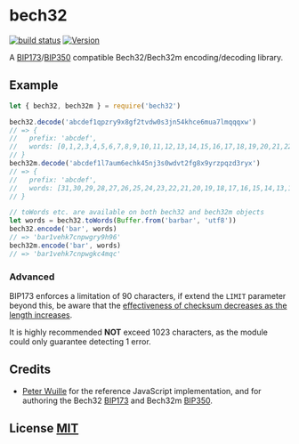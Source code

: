 # bech32
[![build status](https://secure.travis-ci.org/bitcoinjs/bech32.png)](http://travis-ci.org/bitcoinjs/bech32)
[![Version](http://img.shields.io/npm/v/bech32.svg)](https://www.npmjs.org/package/bech32)

A [BIP173](https://github.com/bitcoin/bips/blob/master/bip-0173.mediawiki)/[BIP350](https://github.com/bitcoin/bips/blob/master/bip-0350.mediawiki) compatible Bech32/Bech32m encoding/decoding library.


## Example
``` javascript
let { bech32, bech32m } = require('bech32')

bech32.decode('abcdef1qpzry9x8gf2tvdw0s3jn54khce6mua7lmqqqxw')
// => {
// 	 prefix: 'abcdef',
// 	 words: [0,1,2,3,4,5,6,7,8,9,10,11,12,13,14,15,16,17,18,19,20,21,22,23,24,25,26,27,28,29,30,31]
// }
bech32m.decode('abcdef1l7aum6echk45nj3s0wdvt2fg8x9yrzpqzd3ryx')
// => {
// 	 prefix: 'abcdef',
// 	 words: [31,30,29,28,27,26,25,24,23,22,21,20,19,18,17,16,15,14,13,12,11,10,9,8,7,6,5,4,3,2,1,0]
// }

// toWords etc. are available on both bech32 and bech32m objects
let words = bech32.toWords(Buffer.from('barbar', 'utf8'))
bech32.encode('bar', words)
// => 'bar1vehk7cnpwgry9h96'
bech32m.encode('bar', words)
// => 'bar1vehk7cnpwgkc4mqc'
```


### Advanced
BIP173 enforces a limitation of 90 characters,  if extend the `LIMIT` parameter beyond this,  be aware that the [effectiveness of checksum decreases as the length increases](https://github.com/bitcoin/bips/blob/master/bip-0173.mediawiki#checksum-design).

It is highly recommended **NOT** exceed 1023 characters, as the module could only guarantee detecting 1 error.


## Credits
- [Peter Wuille](https://github.com/sipa/bech32) for the reference JavaScript implementation, and for authoring the Bech32 [BIP173](https://github.com/bitcoin/bips/blob/master/bip-0173.mediawiki) and Bech32m [BIP350](https://github.com/bitcoin/bips/blob/master/bip-0350.mediawiki).


## License [MIT](LICENSE)
